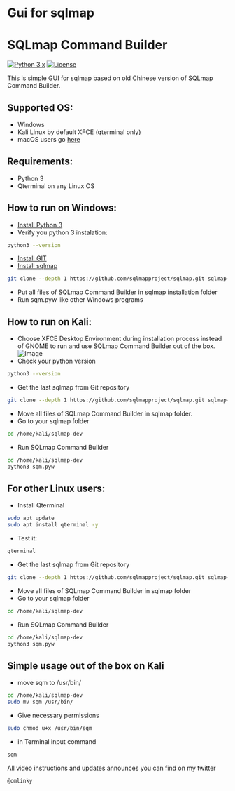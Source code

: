# Gui for sqlmap
# SQLmap Command Builder

[![Python 3.x](https://img.shields.io/badge/python-3.x-yellow.svg)](https://www.python.org/) [![License](https://img.shields.io/badge/license-GPLv2-red.svg)](https://github.com/omlinky/sqm/blob/main/LICENSE)

This is simple GUI for sqlmap based on old Chinese version of SQLmap Command Builder.

## Supported OS:

- Windows
- Kali Linux by default XFCE (qterminal only)
- macOS users go [here](https://github.com/omlinky/sqm_macos)


## Requirements:

- Python 3
- Qterminal on any Linux OS

## How to run on Windows:

- [Install Python 3](https://www.python.org)
- Verify you python 3 instalation:
```sh
python3 --version
```
- [Install GIT](https://gitforwindows.org/)
- [Install sqlmap](https://github.com/sqlmapproject/sqlmap)
```sh
git clone --depth 1 https://github.com/sqlmapproject/sqlmap.git sqlmap-dev
```
- Put all files of SQLmap Command Builder in sqlmap installation folder
- Run sqm.pyw like other Windows programs 

## How to run on Kali:

- Choose XFCE Desktop Environment during installation process instead of GNOME to run and use SQLmap Command Builder out of the box.
![Image](https://github.com/user-attachments/assets/491ffdb8-3ce6-43fe-b1fa-faced21c2b11)
- Check your python version
```sh
python3 --version
```
- Get the last sqlmap from Git repository
```sh
git clone --depth 1 https://github.com/sqlmapproject/sqlmap.git sqlmap-dev
```
- Move all files of SQLmap Command Builder in sqlmap folder.
- Go to your sqlmap folder
```sh
cd /home/kali/sqlmap-dev
```
- Run SQLmap Command Builder
```sh
cd /home/kali/sqlmap-dev
python3 sqm.pyw
```

## For other Linux users:
- Install Qterminal
```sh
sudo apt update
sudo apt install qterminal -y
```
- Test it:
```sh
qterminal
```
- Get the last sqlmap from Git repository
```sh
git clone --depth 1 https://github.com/sqlmapproject/sqlmap.git sqlmap-dev
```
- Move all files of SQLmap Command Builder in sqlmap folder
- Go to your sqlmap folder
```sh
cd /home/kali/sqlmap-dev
```
- Run SQLmap Command Builder
```sh
cd /home/kali/sqlmap-dev
python3 sqm.pyw
```

## Simple usage out of the box on Kali
- move sqm to /usr/bin/
```sh
cd /home/kali/sqlmap-dev
sudo mv sqm /usr/bin/
```
- Give necessary permissions
```sh
sudo chmod u+x /usr/bin/sqm
```
- in Terminal input command
```sh
sqm
```

All video instructions and updates announces you can find on my twitter 
```sh
@omlinky
